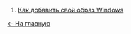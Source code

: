 1. [Как добавить свой образ Windows](faq.md#как-добавить-свой-образ-windows)

[<- На главную](/README.md)
